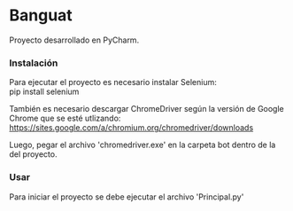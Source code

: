 # Banguat  
Proyecto desarrollado en PyCharm.  

### Instalación  
Para ejecutar el proyecto es necesario instalar Selenium:  
pip install selenium  

También es necesario descargar ChromeDriver según la versión de Google Chrome que se esté  utlizando:  
https://sites.google.com/a/chromium.org/chromedriver/downloads  

Luego, pegar el archivo 'chromedriver.exe' en la carpeta bot dentro de la del proyecto.  

### Usar  
Para iniciar el proyecto se debe ejecutar el archivo 'Principal.py'  
